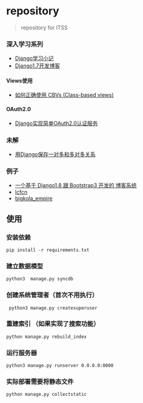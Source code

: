 # repository

> repository for ITSS



### 深入学习系列

- [ Django学习小记](http://blog.csdn.net/hackerain/article/category/1291198)
- [Django1.7开发博客](http://yidao620c.github.io/blog/categories/django/)

#### Views使用

- [如何正确使用 CBVs (Class-based views)](http://www.weiguda.com/blog/11/)



#### OAuth2.0

- [Django实现简单OAuth2.0认证服务](http://bozpy.sinaapp.com/blog/27)

### 未解


- [用Django保存一对多和多对多关系](http://onepub.tumblr.com/post/17750580320/django)

### 例子

- [一个基于 Django1.8 跟 Bootstrap3 开发的 博客系统](http://blog.csdn.net/billvsme/article/details/45606619)
- [lcfcn](http://lcfcn.com/)
- [bigkola_empire](https://github.com/imelucifer/bigkola_empire)





## 使用

### 安装依赖

    pip install -r requirements.txt

### 建立数据模型

    python3  manage.py syncdb

### 创建系统管理者（首次不用执行）

     python3 manage.py createsuperuser


### 重建索引 （如果实现了搜索功能）

    python manage.py rebuild_index


### 运行服务器

    python3 manage.py runserver 0.0.0.0:8000


### 实际部署需要将静态文件

    python manage.py collectstatic
